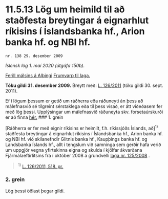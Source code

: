 # 11.5.13 Lög um heimild til að staðfesta breytingar á eignarhlut ríkisins í Íslandsbanka hf., Arion banka hf. og NBI hf.

`nr. 138 29. desember 2009`

_Íslensk lög 1. maí 2020 (útgáfa 150b)._

[Ferill málsins á Alþingi](https://www.althingi.is/thingstorf/thingmalalistar-eftir-thingum/ferill/?ltg=138&mnr=336)
[Frumvarp til laga.](https://www.althingi.is/altext/138/s/0571.html)

**Tóku gildi 31. desember 2009.**
Breytt með:
[L. 126/2011](https://althingi.is/altext/stjt/2011.126.html) (tóku gildi 30. sept. 2011).

Ef í lögum þessum er getið um ráðherra eða ráðuneyti án þess að málefnasvið sé tilgreint sérstaklega eða til þess vísað, er átt viðeðasem fer með lög þessi. Upplýsingar um málefnasvið ráðuneyta skv. forsetaúrskurði er að finna [hér.](2018119.md) ### 1. grein

[Ráðherra er fer með eignir ríkisins er heimilt, f.h. ríkissjóðs Íslands, að]<sup>1)</sup> staðfesta breytingar á eignarhlut ríkisins í Íslandsbanka hf., Arion banka hf. og NBI hf. við skilanefndir Glitnis banka hf., Kaupþings banka hf. og Landsbanka Íslands hf., allt í tengslum við samninga sem gerðir hafa verið um uppgjör vegna yfirtekinna eigna og skulda í kjölfar ákvarðana Fjármálaeftirlitsins frá í október 2008 á grundvelli [laga nr. 125/2008](2008125.md) .

> <sup>1)</sup> [L. 126/2011, 518. gr.](https://althingi.is/altext/stjt/2011.126.html)

### 2. grein

Lög þessi öðlast þegar gildi.
